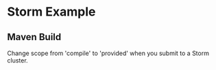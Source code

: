 # Storm Example

## Maven Build 
Change scope from 'compile' to 'provided' when you submit to a Storm cluster.
